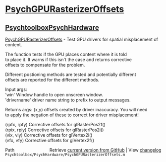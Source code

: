 # [PsychGPURasterizerOffsets](PsychGPURasterizerOffsets)
## [Psychtoolbox](Psychtoolbox)[PsychHardware](PsychHardware)

[PsychGPURasterizerOffsets](PsychGPURasterizerOffsets) - Test GPU drivers for spatial misplacement of content.  
  
The function tests if the GPU places content where it is told  
to place it. It warns if this isn't the case and returns corrective  
offsets to compensate for the problem.  
  
Different postioning methods are tested and potentially different  
offsets are reported for the different methods.  
  
Input args:  
'win' Window handle to open onscreen window.  
'drivername' driver name string to prefix to output messages.  
  
Returns args: (x,y) offsets created by driver inaccuracy. You will need  
to apply the negation of these to correct for driver misplacement!  
  
(rpfx, rpfy) Corrective offsets for glRasterPos2f()  
(rpix, rpiy) Corrective offsets for glRasterPos2i()  
(vix, viy) Corrective offsets for glVertex2i()  
(vfx, vfy) Corrective offsets for glVertex2f()  




<div class="code_header" style="text-align:right;">
  <span style="float:left;">Path&nbsp;&nbsp;</span> <span class="counter">Retrieve <a href=
  "https://raw.github.com/Psychtoolbox-3/Psychtoolbox-3/beta/Psychtoolbox/PsychHardware/PsychGPURasterizerOffsets.m">current version from GitHub</a> | View <a href=
  "https://github.com/Psychtoolbox-3/Psychtoolbox-3/commits/beta/Psychtoolbox/PsychHardware/PsychGPURasterizerOffsets.m">changelog</a></span>
</div>
<div class="code">
  <code>Psychtoolbox/PsychHardware/PsychGPURasterizerOffsets.m</code>
</div>

